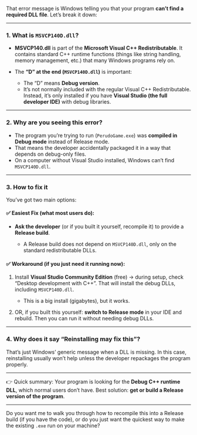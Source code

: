 That error message is Windows telling you that your program **can’t find a required DLL file**. Let’s break it down:

---

### 1. What is `MSVCP140D.dll`?

* **MSVCP140.dll** is part of the **Microsoft Visual C++ Redistributable**. It contains standard C++ runtime functions (things like string handling, memory management, etc.) that many Windows programs rely on.
* The **“D” at the end (`MSVCP140D.dll`)** is important:

  * The “D” means **Debug version**.
  * It’s not normally included with the regular Visual C++ Redistributable. Instead, it’s only installed if you have **Visual Studio (the full developer IDE)** with debug libraries.

---

### 2. Why are you seeing this error?

* The program you’re trying to run (`PerudoGame.exe`) was **compiled in Debug mode** instead of Release mode.
* That means the developer accidentally packaged it in a way that depends on debug-only files.
* On a computer without Visual Studio installed, Windows can’t find `MSVCP140D.dll`.

---

### 3. How to fix it

You’ve got two main options:

#### ✅ Easiest Fix (what most users do):

* **Ask the developer** (or if you built it yourself, recompile it) to provide a **Release build**.

  * A Release build does not depend on `MSVCP140D.dll`, only on the standard redistributable DLLs.

#### ✅ Workaround (if you just need it running now):

1. Install **Visual Studio Community Edition** (free) → during setup, check “Desktop development with C++”. That will install the debug DLLs, including `MSVCP140D.dll`.

   * This is a big install (gigabytes), but it works.
2. OR, if you built this yourself: **switch to Release mode** in your IDE and rebuild. Then you can run it without needing debug DLLs.

---

### 4. Why does it say “Reinstalling may fix this”?

That’s just Windows’ generic message when a DLL is missing. In this case, reinstalling usually won’t help unless the developer repackages the program properly.

---

👉 Quick summary:
Your program is looking for the **Debug C++ runtime DLL**, which normal users don’t have. Best solution: **get or build a Release version of the program**.

---

Do you want me to walk you through how to recompile this into a Release build (if you have the code), or do you just want the quickest way to make the existing `.exe` run on your machine?
